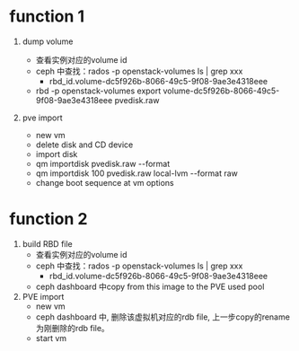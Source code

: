 # function 1
1. dump volume
    - 查看实例对应的volume id
    - ceph 中查找：rados -p openstack-volumes ls | grep xxx
        - rbd_id.volume-dc5f926b-8066-49c5-9f08-9ae3e4318eee
    - rbd -p openstack-volumes export volume-dc5f926b-8066-49c5-9f08-9ae3e4318eee pvedisk.raw

2. pve import
    - new vm
    - delete disk and CD device
    - import disk
    - qm importdisk <vm-id> pvedisk.raw <storage-local> --format <disk-format>
    - qm importdisk 100 pvedisk.raw local-lvm --format raw
    - change boot sequence at vm options

# function 2
1. build RBD file
    - 查看实例对应的volume id
    - ceph 中查找：rados -p openstack-volumes ls | grep xxx
        - rbd_id.volume-dc5f926b-8066-49c5-9f08-9ae3e4318eee
    - ceph dashboard 中copy from this image to the PVE used pool
2. PVE import
    - new vm
    - ceph dashboard 中, 删除该虚拟机对应的rdb file, 上一步copy的rename为刚删除的rdb file。
    - start vm
